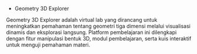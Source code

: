 * Geometry 3D Explorer

Geometry 3D Explorer adalah virtual lab yang dirancang untuk meningkatkan pemahaman tentang geometri tiga dimensi melalui visualisasi dinamis dan eksplorasi langsung. Platform pembelajaran ini dilengkapi dengan fitur manipulasi bentuk 3D, modul pembelajaran, serta kuis interaktif untuk menguji pemahaman materi. 
